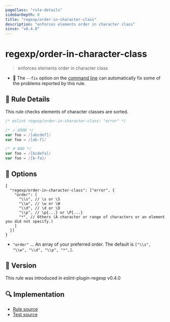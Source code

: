 ```yaml
---
pageClass: "rule-details"
sidebarDepth: 0
title: "regexp/order-in-character-class"
description: "enforces elements order in character class"
since: "v0.4.0"
---
```

# regexp/order-in-character-class

> enforces elements order in character class

- :wrench: The `--fix` option on the [command line](https://eslint.org/docs/user-guide/command-line-interface#fixing-problems) can automatically fix some of the problems reported by this rule.

## :book: Rule Details

This rule checks elements of character classes are sorted.

<eslint-code-block fix>

```js
/* eslint regexp/order-in-character-class: "error" */

/* ✓ GOOD */
var foo = /[abcdef]/
var foo = /[ab-f]/

/* ✗ BAD */
var foo = /[bcdefa]/
var foo = /[b-fa]/
```

</eslint-code-block>

## :wrench: Options

```json5
{
  "regexp/order-in-character-class": ["error", {
    "order": [
      "\\s", // \s or \S
      "\\w", // \w or \W
      "\\d", // \d or \D
      "\\p", // \p{...} or \P{...}
      "*", // Others (A character or range of characters or an element you did not specify.)
    ]
  }]
}
```

- `"order"` ... An array of your preferred order. The default is `["\\s", "\\w", "\\d", "\\p", "*",]`.

## :rocket: Version

This rule was introduced in eslint-plugin-regexp v0.4.0

## :mag: Implementation

- [Rule source](https://github.com/ota-meshi/eslint-plugin-regexp/blob/master/lib/rules/order-in-character-class.ts)
- [Test source](https://github.com/ota-meshi/eslint-plugin-regexp/blob/master/tests/lib/rules/order-in-character-class.ts)
